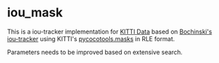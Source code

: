 # iou_mask
This is a iou-tracker implementation for [KITTI Data](http://www.cvlibs.net/datasets/kitti/) based on [Bochinski's iou-tracker](https://github.com/bochinski/iou-tracker) using KITTI's [pycocotools.masks](https://github.com/cocodataset/cocoapi/blob/master/PythonAPI/pycocotools/mask.py) in RLE format.

Parameters needs to be improved based on extensive search.
